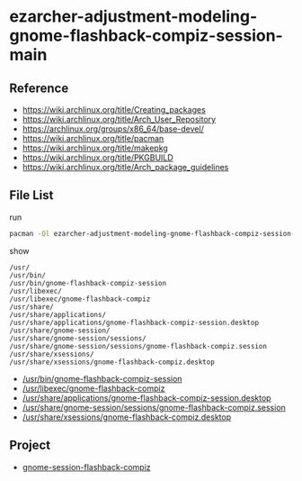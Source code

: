 
# ezarcher-adjustment-modeling-gnome-flashback-compiz-session-main


## Reference

* https://wiki.archlinux.org/title/Creating_packages
* https://wiki.archlinux.org/title/Arch_User_Repository
* https://archlinux.org/groups/x86_64/base-devel/
* https://wiki.archlinux.org/title/pacman
* https://wiki.archlinux.org/title/makepkg
* https://wiki.archlinux.org/title/PKGBUILD
* https://wiki.archlinux.org/title/Arch_package_guidelines


## File List

run

``` sh
pacman -Ql ezarcher-adjustment-modeling-gnome-flashback-compiz-session-main -q
```

show

```
/usr/
/usr/bin/
/usr/bin/gnome-flashback-compiz-session
/usr/libexec/
/usr/libexec/gnome-flashback-compiz
/usr/share/
/usr/share/applications/
/usr/share/applications/gnome-flashback-compiz-session.desktop
/usr/share/gnome-session/
/usr/share/gnome-session/sessions/
/usr/share/gnome-session/sessions/gnome-flashback-compiz.session
/usr/share/xsessions/
/usr/share/xsessions/gnome-flashback-compiz.desktop
```

* [/usr/bin/gnome-flashback-compiz-session](asset/overlay/usr/bin/gnome-flashback-compiz-session)
* [/usr/libexec/gnome-flashback-compiz](asset/overlay/usr/libexec/gnome-flashback-compiz)
* [/usr/share/applications/gnome-flashback-compiz-session.desktop](asset/overlay/usr/share/applications/gnome-flashback-compiz-session.desktop)
* [/usr/share/gnome-session/sessions/gnome-flashback-compiz.session](asset/overlay/usr/share/gnome-session/sessions/gnome-flashback-compiz.session)
* [/usr/share/xsessions/gnome-flashback-compiz.desktop](asset/overlay/usr/share/xsessions/gnome-flashback-compiz.desktop)


## Project

* [gnome-session-flashback-compiz](https://github.com/samwhelp/note-about-gnome-flashback/tree/gh-pages/_demo/project/gnome-session/gnome-session-flashback/gnome-session-flashback-compiz)

